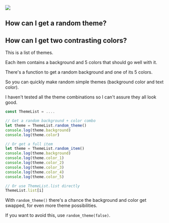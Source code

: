 ![](https://i.imgur.com/bN2NSJv.jpg)

## How can I get a random theme?

## How can I get two contrasting colors?

This is a list of themes.

Each item contains a background and 5 colors that should go well with it.

There's a function to get a random background and one of its 5 colors.

So you can quickly make random simple themes (background color and text color).

I haven't tested all the theme combinations so I can't assure they all look good.

```js
const ThemeList = ....

// Get a random background + color combo
let theme = ThemeList.random_theme()
console.log(theme.background)
console.log(theme.color)

// Or get a full item
let theme = ThemeList.random_item()
console.log(theme.background)
console.log(theme.color_1)
console.log(theme.color_2)
console.log(theme.color_3)
console.log(theme.color_4)
console.log(theme.color_5)

// Or use ThemeList.list directly
ThemeList.list[i]
```

With `random_theme()` there's a chance the background and color get swapped, for even more theme possibilities.

If you want to avoid this, use `random_theme(false)`.